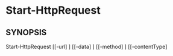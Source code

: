 ﻿---
external help file: powershai-help.xml
schema: 2.0.0
powershai: true
---

# Start-HttpRequest

## SYNOPSIS <!--!= @#Synop !-->

Start-HttpRequest [[-url] <Object>] [[-data] <Object>] [[-method] <Object>] [[-contentType] <Object>] [[-Encoding] <Object>] [[-headers] <Object>] [[-MaxConnections] <Object>] [<CommonParameters>]


## SYNTAX <!--!= @#Syntax !-->

```
Start-HttpRequest [[-url] <Object>] [[-data] <Object>] [[-method] <Object>] [[-contentType] <Object>] [[-Encoding] <Object>] 
[[-headers] <Object>] [[-MaxConnections] <Object>] [<CommonParameters>]
```

## PARAMETERS <!--!= @#Params !-->

### -Encoding

```yml
Parameter Set: (All)
Type: Object
Aliases: 
Accepted Values: 
Required: false
Position: 4
Default Value: 
Accept pipeline input: false
Accept wildcard characters: 
```

### -MaxConnections

```yml
Parameter Set: (All)
Type: Object
Aliases: 
Accepted Values: 
Required: false
Position: 6
Default Value: 
Accept pipeline input: false
Accept wildcard characters: 
```

### -contentType

```yml
Parameter Set: (All)
Type: Object
Aliases: 
Accepted Values: 
Required: false
Position: 3
Default Value: 
Accept pipeline input: false
Accept wildcard characters: 
```

### -data

```yml
Parameter Set: (All)
Type: Object
Aliases: 
Accepted Values: 
Required: false
Position: 1
Default Value: 
Accept pipeline input: false
Accept wildcard characters: 
```

### -headers

```yml
Parameter Set: (All)
Type: Object
Aliases: 
Accepted Values: 
Required: false
Position: 5
Default Value: 
Accept pipeline input: false
Accept wildcard characters: 
```

### -method

```yml
Parameter Set: (All)
Type: Object
Aliases: 
Accepted Values: 
Required: false
Position: 2
Default Value: 
Accept pipeline input: false
Accept wildcard characters: 
```

### -url

```yml
Parameter Set: (All)
Type: Object
Aliases: 
Accepted Values: 
Required: false
Position: 0
Default Value: 
Accept pipeline input: false
Accept wildcard characters: 
```


<!--PowershaiAiDocBlockStart-->
_אתה מאומן על נתונים עד אוקטובר 2023._
<!--PowershaiAiDocBlockEnd-->
